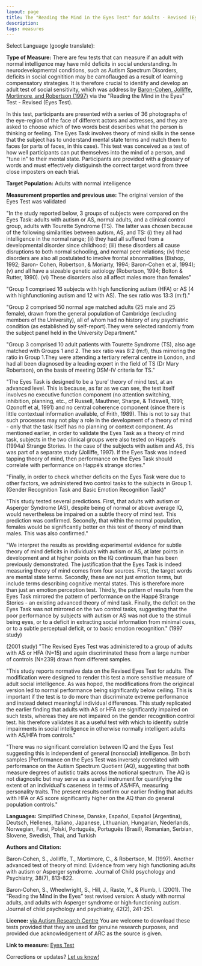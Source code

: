 ```yaml
---
layout: page
title: The "Reading the Mind in the Eyes Test" for Adults - Revised (Eyes Test)
description:
tags: measures
---
```


Select Language (google translate):  

<div id="google_translate_element"></div><script type="text/javascript">
function googleTranslateElementInit() {
  new google.translate.TranslateElement({pageLanguage: 'en', layout: google.translate.TranslateElement.InlineLayout.SIMPLE, gaTrack: true, gaId: 'UA-64320648-1'}, 'google_translate_element');
}
</script><script type="text/javascript" src="//translate.google.com/translate_a/element.js?cb=googleTranslateElementInit"></script>  

**Type of Measure:** There are few tests that can measure if an adult with normal intelligence may have mild deficits in social understanding. In neurodevelopmental conditions, such as Autism Spectrum Disorders, deficits in social cognitition may be camoflauged as a result of learning compensatory strategies. It is therefore crucial to identify and develop an adult test of social sensitivity, which was address by [Baron-Cohen, Jolliffe, Mortimore, and Robertson (1997)](http://onlinelibrary.wiley.com/doi/10.1111/j.1469-7610.1997.tb01599.x/full) via the "Reading the Mind in the Eyes" Test - Revised (Eyes Test). 

In this test, participants are presented with a series of 36 photographs of the eye-region of the face of different actors and actresses, and they are asked to choose which of two words best describes what the person is thinking or feeling. The Eyes Task involves theory of mind skills in the sense that the subject has to understand mental state terms and match them to faces (or parts of faces, in this case). This test was conceived as a test of how well participants can put themselves into the mind of a person, and "tune in" to their mental state. Participants are provided with a glossary of words and must effectively distiguinsh the correct target word from three close imposters on each trial.       

**Target Population:** Adults with normal intelligence

**Measurement properties and previous use:** The original version of the Eyes Test was validated 

"In the study reported below, 3 groups of subjects were compared on the Eyes Task:
adults with autism or AS, normal adults, and a clinical control group, adults with
Tourette Syndrome (TS). The latter was chosen because of the following similarities
between autism, AS, and TS: (i) they all had intelligence in the normal range; (ii) they
had all suffered from a developmental disorder since childhood; (iii) these disorders all
cause disruptions to both normal schooling, and normal peer relations; (iv) these
disorders are also all postulated to involve frontal abnormalities (Bishop, 1992; Baron-
Cohen, Robertson, & Moriarty, 1994; Baron-Cohen et al, 1994); (v) and all have a
sizeable genetic aetiology (Robertson, 1994; Bolton & Rutter, 1990). (vi) These disorders
also all affect males more than females"

"Group 1 comprised 16 subjects with high functioning autism (HFA) or AS (4 with highfunctioning
autism and 12 with AS). The sex ratio was 13:3 (m:f)."

"Group 2 comprised 50 normal age matched adults (25 male and 25 female), drawn from
the general population of Cambridge (excluding members of the University), all of whom
had no history of any psychiatric condition (as established by self-report).They were
selected randomly from the subject panel held in the University Department."

"Group 3 comprised 10 adult patients with Tourette Syndrome (TS), also age matched
with Groups 1 and 2. The sex ratio was 8:2 (m:f), thus mirroring the ratio in Group
1.They were attending a tertiary referral centre in London, and had all been diagnosed by
a leading expert in the field of TS (Dr Mary Robertson), on the basis of meeting DSM-IV
criteria for TS."

"The Eyes Task is designed to be a ‘pure’ theory of mind test, at an advanced level. This is
because, as far as we can see, the test itself involves no executive function component
(no attention switching, inhibition, planning, etc., cf Russell, Mauthner, Sharpe, &
Tidswell, 1991; Ozonoff et al, 1991) and no central coherence component (since there is
little contextual information available, cf Frith, 1989). This is not to say that such
processes may not play a role in the development of a theory of mind - only that the task
itself has no planning or context component. As mentioned earlier, in order to validate
the Eyes Task as a theory of mind task, subjects in the two clinical groups were also
tested on Happé’s (1994a) Strange Stories. In the case of the subjects with autism and
AS, this was part of a separate study (Jolliffe, 1997). If the Eyes Task was indeed
tapping theory of mind, then performance on the Eyes Task should correlate with
performance on Happé’s strange stories."

"Finally, in order to check whether deficits on the Eyes Task were due to other factors, we
administered two control tasks to the subjects in Group 1. (Gender Recognition Task and Basic Emotion Recognition Task)"

"This study tested several predictions. First, that adults with autism or Asperger Syndrome
(AS), despite being of normal or above average IQ, would nevertheless be impaired on a
subtle theory of mind test. This prediction was confirmed. Secondly, that within the
normal population, females would be significantly better on this test of theory of mind
than males. This was also confirmed."

"We interpret the results as providing experimental evidence for subtle theory of mind
deficits in individuals with autism or AS, at later points in development and at higher
points on the IQ continuum than has been previously demonstrated. The justification that
the Eyes Task is indeed measuring theory of mind comes from four sources. First, the
target words are mental state terms. Secondly, these are not just emotion terms, but
include terms describing cognitive mental states. This is therefore more than just an
emotion perception test. Thirdly, the pattern of results from the Eyes Task mirrored the
pattern of performance on the Happé Strange Stories - an existing advanced theory of
mind task. Finally, the deficit on the Eyes Task was not mirrored on the two control
tasks, suggesting that the poor performance by subjects with autism or AS was not due to
the stimuli being eyes, or to a deficit in extracting social information from minimal cues,
or to a subtle perceptual deficit, or to basic emotion recognition." (1997 study)


(2001 study)
"The Revised Eyes Test was administered to a group of adults with AS or HFA (N=15) and again discriminated these from a large number of controls (N=239) drawn from different samples. 

"This study reports normative data on the Revised Eyes Test for adults. The modification were designed to render this test a more sensitive measure of adult social intelligence. As was hoped, the modifications from the origincal version led to normal performance being significantly below ceiling. This is important if the test is to do more than discriminate extreme performance and instead detect meaningful individual differences. This study replicated the earlier finding that adults with AS or HFA are significantly impaired on such tests, whereas they are not impaired on the gender recognition control test. his therefore validates it as a useful test with which to identify subtle impairments in social intelligence in otherwise normally intelligent adults with AS/HFA from controls."

"There was no significant correlation between IQ and the Eyes Test suggesting this is independent of general (nonsocial) intelligence. [In both samples ]Performance on the Eyes Test was inversely correlated with performance on the Autism Spectrum Quotient (AQ), suggesting that both measure degrees of autistic traits across the notional spectrum. The AQ is not diagnostic but may serve as a useful instrument for quantifying the extent of an individual's caseness in terms of AS/HFA, measuring personality traits. The present results confirm our earlier finding that adults with HFA or AS score significantly higher on the AQ than do general population controls."

**Languages:** Simplified Chinese, Danske, Español, Español (Argentina), Deutsch, Hellenes, Italiano, Japanese, Lithuanian, Hungarian, Nederlands, Norwegian, Farsi, Polski, Português, Português (Brasil), Romanian, Serbian, Slovene, Swedish, Thai, and Turkish 

**Authors and Citation:**

Baron‐Cohen, S., Jolliffe, T., Mortimore, C., & Robertson, M. (1997). Another advanced test of theory of mind: Evidence from very high functioning adults with autism or Asperger syndrome. Journal of Child psychology and Psychiatry, 38(7), 813-822.

Baron‐Cohen, S., Wheelwright, S., Hill, J., Raste, Y., & Plumb, I. (2001). The “Reading the Mind in the Eyes” test revised version: A study with normal adults, and adults with Asperger syndrome or high‐functioning autism. Journal of child psychology and psychiatry, 42(2), 241-251.

**Licence:** [via Autism Research Centre](https://www.autismresearchcentre.com/arc_tests) You are welcome to download these tests provided that they are used for genuine research purposes, and provided due acknowledgement of ARC as the source is given.

**Link to measure:** [Eyes Test](https://www.autismresearchcentre.com/arc_tests/)

Corrections or updates? [Let us know!](http://disabilitymeasures.org/contact)
